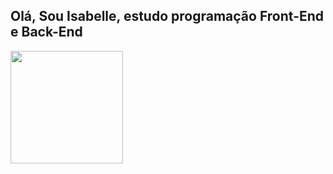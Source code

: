 ## Olá, Sou Isabelle, estudo programação Front-End e Back-End

<div>
  <img height="180cm" src="https://github-readme-stats.vercel.app/api/top-langs/?username=agstbelle&layout=compact"/>
</div>


